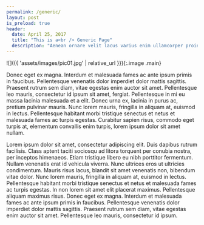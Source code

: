 ```yaml
---
permalink: /generic/
layout: post
is_preload: true
header:
  date: April 25, 2017
  title: "This is a<br /> Generic Page"
  description: "Aenean ornare velit lacus varius enim ullamcorper proin aliquam<br />facilisis ante sed etiam magna interdum congue. Lorem ipsum dolor<br />amet nullam sed etiam veroeros."
---
```


![]({{ 'assets/images/pic01.jpg' | relative_url }}){:.image .main}

Donec eget ex magna. Interdum et malesuada fames ac ante ipsum primis in
faucibus. Pellentesque venenatis dolor imperdiet dolor mattis sagittis. Praesent
rutrum sem diam, vitae egestas enim auctor sit amet. Pellentesque leo mauris,
consectetur id ipsum sit amet, fergiat. Pellentesque in mi eu massa lacinia
malesuada et a elit. Donec urna ex, lacinia in purus ac, pretium pulvinar
mauris. Nunc lorem mauris, fringilla in aliquam at, euismod in lectus.
Pellentesque habitant morbi tristique senectus et netus et malesuada fames ac
turpis egestas. Curabitur sapien risus, commodo eget turpis at, elementum
convallis enim turpis, lorem ipsum dolor sit amet nullam.

Lorem ipsum dolor sit amet, consectetur adipiscing elit. Duis dapibus rutrum
facilisis. Class aptent taciti sociosqu ad litora torquent per conubia nostra,
per inceptos himenaeos. Etiam tristique libero eu nibh porttitor fermentum.
Nullam venenatis erat id vehicula viverra. Nunc ultrices eros ut ultricies
condimentum. Mauris risus lacus, blandit sit amet venenatis non, bibendum vitae
dolor. Nunc lorem mauris, fringilla in aliquam at, euismod in lectus.
Pellentesque habitant morbi tristique senectus et netus et malesuada fames ac
turpis egestas. In non lorem sit amet elit placerat maximus. Pellentesque
aliquam maximus risus. Donec eget ex magna. Interdum et malesuada fames ac ante
ipsum primis in faucibus. Pellentesque venenatis dolor imperdiet dolor mattis
sagittis. Praesent rutrum sem diam, vitae egestas enim auctor sit amet.
Pellentesque leo mauris, consectetur id ipsum.
